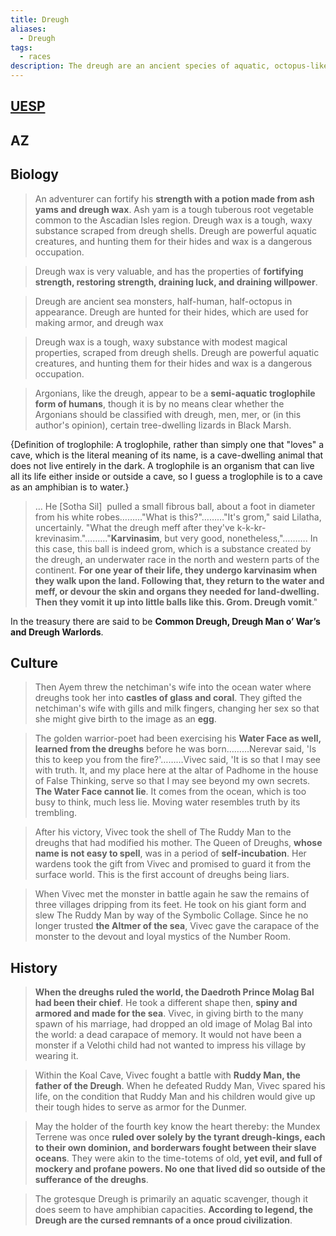```yaml
---
title: Dreugh
aliases:
  - Dreugh
tags:
  - races
description: The dreugh are an ancient species of aquatic, octopus-like beastfolk, commonly hunted for their hide and the wax scraped from their shells.
---
```

## [UESP](https://en.uesp.net/wiki/Lore:Dreugh)
## AZ
## Biology
> An adventurer can fortify his **strength with a potion made from ash yams and dreugh wax**. Ash yam is a tough tuberous root vegetable common to the Ascadian Isles region. Dreugh wax is a tough, waxy substance scraped from dreugh shells. Dreugh are powerful aquatic creatures, and hunting them for their hides and wax is a dangerous occupation.

> Dreugh wax is very valuable, and has the properties of **fortifying strength, restoring strength, draining luck, and draining willpower**.

> Dreugh are ancient sea monsters, half-human, half-octopus in appearance. Dreugh are hunted for their hides, which are used for making armor, and dreugh wax

> Dreugh wax is a tough, waxy substance with modest magical properties, scraped from dreugh shells. Dreugh are powerful aquatic creatures, and hunting them for their hides and wax is a dangerous occupation.

> Argonians, like the dreugh, appear to be a **semi-aquatic troglophile form of humans**, though it is by no means clear whether the Argonians should be classified with dreugh, men, mer, or (in this author's opinion), certain tree-dwelling lizards in Black Marsh.

{Definition of troglophile: A troglophile, rather than simply one that "loves" a cave, which is the literal meaning of its name, is a cave-dwelling animal that does not live entirely in the dark. A troglophile is an organism that can live all its life either inside or outside a cave, so I guess a troglophile is to a cave as an amphibian is to water.}

> … He [Sotha Sil]  pulled a small fibrous ball, about a foot in diameter from his white robes………"What is this?"………"It's grom," said Lilatha, uncertainly. "What the dreugh meff after they've k-k-kr-krevinasim."………"**Karvinasim**, but very good, nonetheless,"………. In this case, this ball is indeed grom, which is a substance created by the dreugh, an underwater race in the north and western parts of the continent. **For one year of their life, they undergo karvinasim when they walk upon the land. Following that, they return to the water and meff, or devour the skin and organs they needed for land-dwelling. Then they vomit it up into little balls like this. Grom. Dreugh vomit**."

In the treasury there are said to be **Common Dreugh, Dreugh Man o’ War’s and Dreugh Warlords**.
## Culture
> Then Ayem threw the netchiman's wife into the ocean water where dreughs took her into **castles of glass and coral**. They gifted the netchiman's wife with gills and milk fingers, changing her sex so that she might give birth to the image as an **egg**.

> The golden warrior-poet had been exercising his **Water Face as well, learned from the dreughs** before he was born………Nerevar said, 'Is this to keep you from the fire?'………Vivec said, 'It is so that I may see with truth. It, and my place here at the altar of Padhome in the house of False Thinking, serve so that I may see beyond my own secrets. **The Water Face cannot lie**. It comes from the ocean, which is too busy to think, much less lie. Moving water resembles truth by its trembling.

> After his victory, Vivec took the shell of The Ruddy Man to the dreughs that had modified his mother. The Queen of Dreughs, **whose name is not easy to spell**, was in a period of **self-incubation**. Her wardens took the gift from Vivec and promised to guard it from the surface world. This is the first account of dreughs being liars.

> When Vivec met the monster in battle again he saw the remains of three villages dripping from its feet. He took on his giant form and slew The Ruddy Man by way of the Symbolic Collage. Since he no longer trusted **the Altmer of the sea**, Vivec gave the carapace of the monster to the devout and loyal mystics of the Number Room.
## History
> **When the dreughs ruled the world, the Daedroth Prince Molag Bal had been their chief**. He took a different shape then, **spiny and armored and made for the sea**. Vivec, in giving birth to the many spawn of his marriage, had dropped an old image of Molag Bal into the world: a dead carapace of memory. It would not have been a monster if a Velothi child had not wanted to impress his village by wearing it.

> Within the Koal Cave, Vivec fought a battle with **Ruddy Man, the father of the Dreugh**. When he defeated Ruddy Man, Vivec spared his life, on the condition that Ruddy Man and his children would give up their tough hides to serve as armor for the Dunmer.

> May the holder of the fourth key know the heart thereby: the Mundex Terrene was once **ruled over solely by the tyrant dreugh-kings, each to their own dominion, and borderwars fought between their slave oceans**. They were akin to the time-totems of old, **yet evil, and full of mockery and profane powers. No one that lived did so outside of the sufferance of the dreughs**.

> The grotesque Dreugh is primarily an aquatic scavenger, though it does seem to have amphibian capacities. **According to legend, the Dreugh are the cursed remnants of a once proud civilization**.